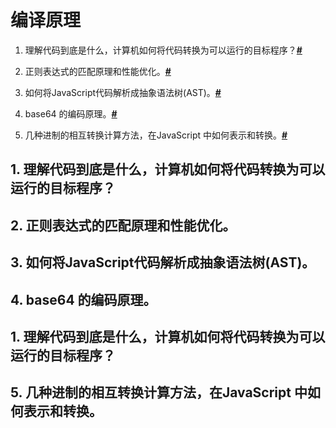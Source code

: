 # 编译原理
1. 理解代码到底是什么，计算机如何将代码转换为可以运行的目标程序？**[#](#1)**

2. 正则表达式的匹配原理和性能优化。**[#](#2)**

3. 如何将JavaScript代码解析成抽象语法树(AST)。**[#](#3)**

4. base64 的编码原理。**[#](#4)**

5. 几种进制的相互转换计算方法，在JavaScript 中如何表示和转换。**[#](#5)**


<h2 id="1">1. 理解代码到底是什么，计算机如何将代码转换为可以运行的目标程序？</h2>
<h2 id="2">2. 正则表达式的匹配原理和性能优化。</h2>
<h2 id="3">3. 如何将JavaScript代码解析成抽象语法树(AST)。</h2>
<h2 id="4">4. base64 的编码原理。</h2>
<h2 id="5">1. 理解代码到底是什么，计算机如何将代码转换为可以运行的目标程序？</h2>
<h2 id="6">5. 几种进制的相互转换计算方法，在JavaScript 中如何表示和转换。</h2>